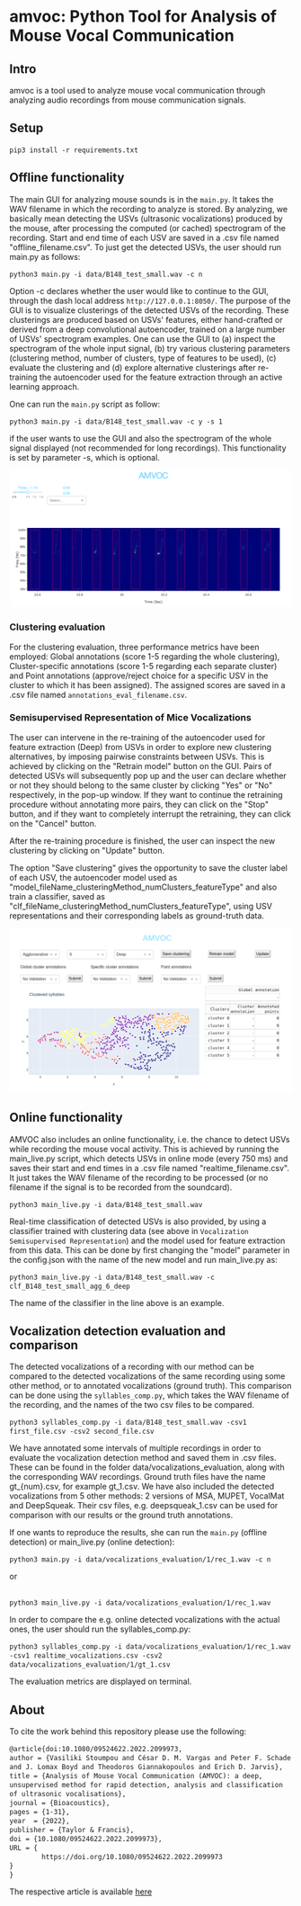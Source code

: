 # amvoc: Python Tool for Analysis of Mouse Vocal Communication

## Intro
amvoc is a tool used to analyze mouse vocal communication through analyzing
 audio recordings from mouse communication signals.
 
## Setup
```
pip3 install -r requirements.txt
``` 


## Offline functionality
The main GUI for analyzing mouse sounds is in the `main.py`. 
It takes the WAV filename in which the recording to analyze is stored. 
By analyzing, we basically mean detecting the USVs (ultrasonic vocalizations) 
produced by the mouse, after processing the computed (or cached) spectrogram of 
the recording. Start and end time of each USV are saved in a .csv file named 
"offline_filename.csv". 
To just get the detected USVs, the user should run main.py as follows:

```
python3 main.py -i data/B148_test_small.wav -c n
```
Option -c declares whether the user would like to continue to the GUI, 
through the dash local address `http://127.0.0.1:8050/`. The purpose of the GUI 
is to visualize clusterings of the detected USVs of the recording. These
 clusterings are produced based on USVs' features, either 
 hand-crafted or derived from a deep convolutional autoencoder, 
 trained on a large number of USVs' spectrogram examples. 
 One can use the GUI to (a) inspect the spectrogram of the whole input signal, 
 (b) try various clustering parameters (clustering method, number of clusters, 
 type of features to be used), 
 (c) evaluate the clustering and (d) explore alternative clusterings 
 after re-training the autoencoder used for the feature extraction 
 through an active learning approach. 

One can run the `main.py` script as follow:

```
python3 main.py -i data/B148_test_small.wav -c y -s 1
```
if the user wants to use the GUI and also the spectrogram of the whole signal 
displayed (not recommended for long recordings). 
This functionality is set by parameter -s, which is optional.

![execution example](misc/screenshot.png "execution example")

### Clustering evaluation
For the clustering evaluation, three performance metrics have been employed: 
Global annotations (score 1-5 regarding the whole clustering), 
Cluster-specific annotations (score 1-5 regarding each separate cluster) 
and Point annotations (approve/reject choice for a specific USV in the 
cluster to which it has been assigned).
The assigned scores are saved in a .csv file named `annotations_eval_filename.csv`. 

### Semisupervised Representation of Mice Vocalizations

The user can intervene in the re-training of the autoencoder used for feature extraction (Deep) from USVs in order to explore new clustering alternatives, by imposing pairwise constraints between USVs. This is achieved by clicking on the "Retrain model" button on the GUI. Pairs of detected USVs will subsequently pop up and the user can declare whether or not they should belong to the same cluster by clicking "Yes" or "No" respectively, in the pop-up window. If they want to continue the retraining procedure without annotating more pairs, they can click on the "Stop" button, and if they want to completely interrupt the retraining, they can click on the "Cancel" button.

After the re-training procedure is finished, the user can inspect the new clustering by clicking on "Update" button. 

The option "Save clustering" gives the opportunity to save the cluster label of each USV, the autoencoder model used as "model_fileName_clusteringMethod_numClusters_featureType" and also train a classifier, saved as "clf_fileName_clusteringMethod_numClusters_featureType", using USV representations and their corresponding labels as ground-truth data. 

![execution example](misc/screenshot3.png "execution example 2")

## Online functionality
AMVOC also includes an online functionality, i.e. the chance to detect USVs while recording the mouse vocal activity. This is achieved by running the main_live.py script, which detects USVs in online mode (every 750 ms) and saves their start and end times in a .csv file named "realtime_filename.csv". It just takes the WAV filename of the recording to be processed (or no filename 
if the signal is to be recorded from the soundcard).

```
python3 main_live.py -i data/B148_test_small.wav
```

Real-time classification of detected USVs is also provided, by using a classifier trained with clustering data (see above in `Vocalization Semisupervised Representation`) and the model used for feature extraction from this data. This can be done by first changing the "model" parameter in the config.json with the name of the new model and run main_live.py as:

```
python3 main_live.py -i data/B148_test_small.wav -c clf_B148_test_small_agg_6_deep

```
The name of the classifier in the line above is an example. 
  

## Vocalization detection evaluation and comparison
The detected vocalizations of a recording with our method 
can be compared to the detected vocalizations of the same recording using some other method, or to annotated vocalizations (ground truth). 
This comparison can be done using the `syllables_comp.py`, which takes the WAV filename of the recording, and the names of the two csv files to be compared.

```
python3 syllables_comp.py -i data/B148_test_small.wav -csv1 first_file.csv -csv2 second_file.csv
```
We have annotated some intervals of multiple recordings in order to evaluate 
the vocalization detection method and saved them in .csv files. 
These can be found in the folder data/vocalizations_evaluation, along with the corresponding WAV recordings. Ground truth files have the name gt_{num}.csv, for example gt_1.csv. We have also included the detected vocalizations from 5 other methods: 2 versions of MSA, MUPET, VocalMat and DeepSqueak. Their csv files, e.g. deepsqueak_1.csv can be used for comparison with our results or the ground truth annotations.

If one wants to reproduce the results, she can run the `main.py` 
(offline detection) or main_live.py (online detection):

```
python3 main.py -i data/vocalizations_evaluation/1/rec_1.wav -c n

```
or

```

python3 main_live.py -i data/vocalizations_evaluation/1/rec_1.wav

```

In order to compare the e.g. online detected vocalizations with the actual ones, 
the user should run the syllables_comp.py:

```
python3 syllables_comp.py -i data/vocalizations_evaluation/1/rec_1.wav -csv1 realtime_vocalizations.csv -csv2 data/vocalizations_evaluation/1/gt_1.csv
```

The evaluation metrics are displayed on terminal. 


## About
To cite the work behind this repository please use the following:
```
@article{doi:10.1080/09524622.2022.2099973,
author = {Vasiliki Stoumpou and César D. M. Vargas and Peter F. Schade and J. Lomax Boyd and Theodoros Giannakopoulos and Erich D. Jarvis},
title = {Analysis of Mouse Vocal Communication (AMVOC): a deep, unsupervised method for rapid detection, analysis and classification of ultrasonic vocalisations},
journal = {Bioacoustics},
pages = {1-31},
year  = {2022},
publisher = {Taylor & Francis},
doi = {10.1080/09524622.2022.2099973},
URL = { 
        https://doi.org/10.1080/09524622.2022.2099973
}
}
```

The respective article is available [here](https://www.tandfonline.com/doi/full/10.1080/09524622.2022.2099973?src=)

